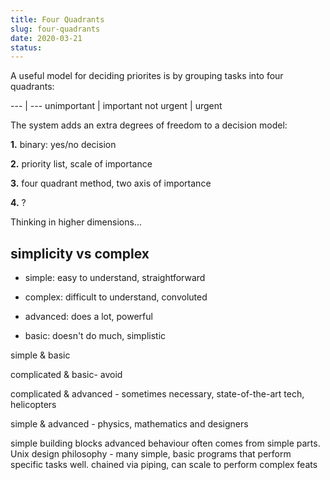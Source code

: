 ```yaml
---
title: Four Quadrants
slug: four-quadrants
date: 2020-03-21
status: 
---
```



A useful model for deciding priorites is by grouping tasks into four quadrants:

--- | ---
unimportant | important
not urgent  |   urgent

The system adds an extra degrees of freedom to a decision model:

**1.**  binary: yes/no decision

**2.**  priority list, scale of importance

**3.** four quadrant method, two axis of importance

**4.** ?

Thinking in higher dimensions...

## simplicity vs complex

- simple: easy to understand, straightforward
- complex: difficult to understand, convoluted

- advanced: does a lot, powerful
- basic: doesn't do much, simplistic

simple & basic

complicated & basic- avoid

complicated & advanced - sometimes necessary, state-of-the-art tech, helicopters

simple & advanced - physics, mathematics and designers

simple building blocks 
advanced behaviour often comes from simple parts. 
Unix design philosophy - many simple, basic programs that perform specific tasks well. chained via piping, can scale to perform complex feats



